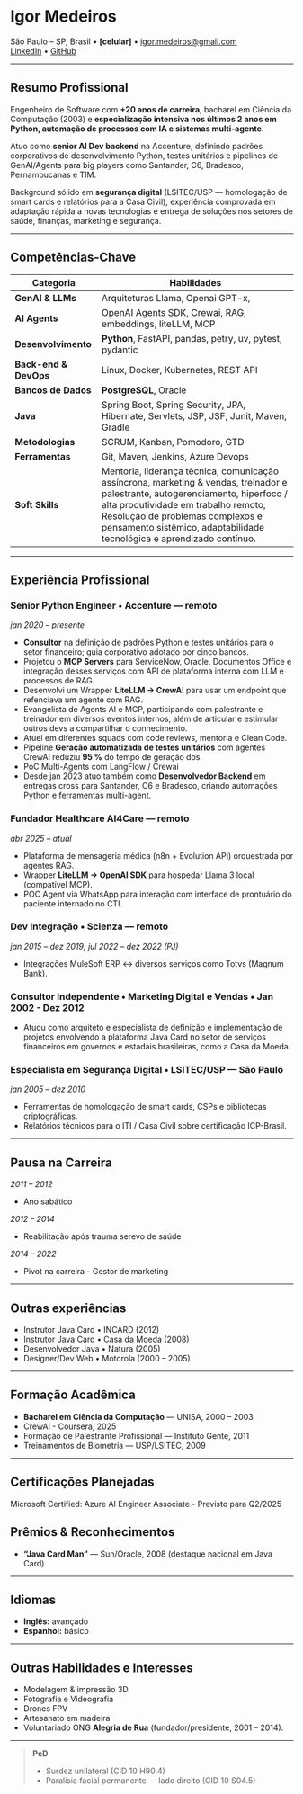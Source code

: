 # Igor Medeiros

São Paulo – SP, Brasil • **[celular]** • igor.medeiros@gmail.com  
[LinkedIn](https://linkedin.com/in/igormedeiros) • [GitHub](https://github.com/igormedeiros)  

---

## Resumo Profissional
Engenheiro de Software com **+20 anos de carreira**, bacharel em Ciência da Computação (2003) e **especialização intensiva nos últimos 2 anos em Python, automação de processos com IA e sistemas multi-agente**.  

Atuo como **senior AI Dev backend** na Accenture, definindo padrões corporativos de desenvolvimento Python, testes unitários e pipelines de GenAI/Agents para big players como Santander, C6, Bradesco, Pernambucanas e TIM.  

Background sólido em **segurança digital** (LSITEC/USP — homologação de smart cards e relatórios para a Casa Civil), experiência comprovada em adaptação rápida a novas tecnologias e entrega de soluções nos setores de saúde, finanças, marketing e segurança.

---

## Competências-Chave
| Categoria | Habilidades |
|-----------|-------------|
| **GenAI & LLMs** | Arquiteturas Llama, Openai GPT-x, 
**AI Agents** | OpenAI Agents SDK, Crewai, RAG, embeddings, liteLLM, MCP |
| **Desenvolvimento** | **Python**, FastAPI, pandas, petry, uv, pytest, pydantic |
| **Back-end & DevOps** | Linux, Docker, Kubernetes, REST API |
| **Bancos de Dados** | **PostgreSQL**, Oracle |
 **Java** | Spring Boot, Spring Security, JPA, Hibernate, Servlets, JSP, JSF, Junit, Maven, Gradle |
| **Metodologias** | SCRUM, Kanban, Pomodoro, GTD |
| **Ferramentas** | Git, Maven, Jenkins, Azure Devops |
| **Soft Skills** | Mentoria, liderança técnica, comunicação assíncrona, marketing & vendas, treinador e palestrante, autogerenciamento, hiperfoco / alta produtividade em trabalho remoto, Resolução de problemas complexos e pensamento sistêmico, adaptabilidade tecnológica e aprendizado contínuo. |

---

## Experiência Profissional

### Senior Python Engineer • Accenture — remoto  
*jan 2020 – presente*
- **Consultor** na definição de padrões Python e testes unitários para o setor financeiro; guia corporativo adotado por cinco bancos.  
- Projetou o **MCP Servers** para ServiceNow, Oracle, Documentos Office e integração desses serviços com API de plataforma interna com LLM e processos de RAG.
- Desenvolvi um Wrapper **LiteLLM → CrewAI** para usar um endpoint que refenciava um agente com RAG.
- Evangelista de Agents AI e MCP, participando com palestrante e treinador em diversos eventos internos, além de articular e estimular outros devs a compartilhar o conhecimento.
- Atuei em diferentes squads com code reviews, mentoria e Clean Code. 
- Pipeline **Geração automatizada de testes unitários** com agentes CrewAI reduziu **95 %** do tempo de geração dos.  
- PoC Multi-Agents com LangFlow / Crewai
- Desde jan 2023 atuo também como **Desenvolvedor Backend** em entregas cross para Santander, C6 e Bradesco, criando automações Python e ferramentas multi-agent.

### Fundador Healthcare AI4Care — remoto  
*abr 2025 – atual*
- Plataforma de mensageria médica (n8n + Evolution API) orquestrada por agentes RAG.  
- Wrapper **LiteLLM → OpenAI SDK** para hospedar Llama 3 local (compatível MCP).  
- POC Agent via WhatsApp para interação com interface de prontuário do paciente internado no CTI.

### Dev Integração • Scienza — remoto  
*jan 2015 – dez 2019; jul 2022 – dez 2022 (PJ)*
- Integrações MuleSoft ERP ↔ diversos serviços como Totvs (Magnum Bank).

### Consultor Independente • Marketing Digital e Vendas • Jan 2002 - Dez 2012  
- Atuou como arquiteto e especialista de definição e implementação de projetos envolvendo a plataforma Java Card no setor de serviços financeiros em governos e estadais brasileiras, como a Casa da Moeda.

### Especialista em Segurança Digital • LSITEC/USP — São Paulo  
*jan 2005 – dez 2010*
- Ferramentas de homologação de smart cards, CSPs e bibliotecas criptográficas.  
- Relatórios técnicos para o ITI / Casa Civil sobre certificação ICP-Brasil.
---
## Pausa na Carreira
*2011 – 2012*
 - Ano sabático
  
*2012 – 2014*
 - Reabilitação após trauma serevo de saúde

*2014 – 2022*
 - Pivot na carreira - Gestor de marketing
---

## Outras experiências
- Instrutor Java Card • INCARD (2012)
- Instrutor Java Card • Casa da Moeda (2008)  
- Desenvolvedor Java • Natura (2005)
- Designer/Dev Web • Motorola (2000 – 2005)
---

## Formação Acadêmica
- **Bacharel em Ciência da Computação** — UNISA, 2000 – 2003  
- CrewAI - Coursera, 2025
- Formação de Palestrante Profissional — Instituto Gente, 2011  
- Treinamentos de Biometria — USP/LSITEC, 2009  

---

## Certificações Planejadas
Microsoft Certified: Azure AI Engineer Associate - Previsto para Q2/2025

## Prêmios & Reconhecimentos
- **“Java Card Man”** — Sun/Oracle, 2008 (destaque nacional em Java Card)
---

## Idiomas
- **Inglês:** avançado  
- **Espanhol:** básico  

---

## Outras Habilidades e Interesses
- Modelagem & impressão 3D
- Fotografia e Videografia
- Drones FPV
- Artesanato em madeira
- Voluntariado ONG **Alegria de Rua** (fundador/presidente, 2001 – 2014).

---

> **PcD**  
> - Surdez unilateral (CID 10 H90.4)  
> - Paralisia facial permanente — lado direito (CID 10 S04.5)
